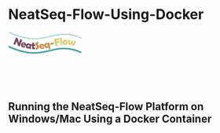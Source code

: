 

NeatSeq-Flow-Using-Docker
===============================

<img align="center" src="https://raw.githubusercontent.com/levinbgu/NeatSeq-Flow_Docker/master/logo.png" width="150">

&nbsp;  
&nbsp;
&nbsp;  
&nbsp;


## Running the NeatSeq-Flow Platform on Windows/Mac Using a Docker Container


